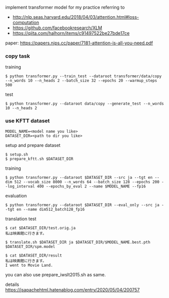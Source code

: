 implement transformer model for my practice referring to 
- http://nlp.seas.harvard.edu/2018/04/03/attention.html#loss-computation
- https://github.com/facebookresearch/XLM
- https://qiita.com/halhorn/items/c91497522be27bde17ce

paper: https://papers.nips.cc/paper/7181-attention-is-all-you-need.pdf

### copy task
training
```
$ python transformer.py --train_test --dataroot transformer/data/copy --n_words 10 --n_heads 2 --batch_size 32 --epochs 20 --warmup_steps 500
```
test
```
$ python transformer.py --dataroot data/copy --generate_test --n_words 10 --n_heads 2
```

### use KFTT dataset
```
MODEL_NAME=<model name you like>
DATASET_DIR=<path to dir you like>
```

setup and prepare dataset
```
$ setup.sh
$ prepare_kftt.sh $DATASET_DIR
```

training
```
$ python transformer.py --dataroot $DATASET_DIR --src ja --tgt en --dim 512 --vocab_size 8000 --n_words 64 --batch_size 128 --epochs 200 --log_interval 400 --epochs_by_eval 2 --name $MODEL_NAME --fp16
```

evaluation
```
$ python transformer.py --dataroot $DATASET_DIR --eval_only --src ja --tgt en --name dim512_batch128_fp16 
```

translation test
```
$ cat $DATASET_DIR/test.orig.ja
私は映画館に行きます。

$ translate.sh $DATASET_DIR ja $DATASET_DIR/$MODEL_NAME.best.pth $DATASET_DIR/spm.model

$ cat $DATASET_DIR/result
私は映画館に行きます。
I went to Movie Land.
```
 
you can also use prepare_iwslt2015.sh as same.

details  
https://jsapachehtml.hatenablog.com/entry/2020/05/04/200757


